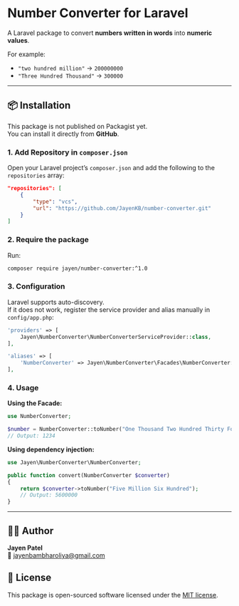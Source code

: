 # Number Converter for Laravel

A Laravel package to convert **numbers written in words** into **numeric values**.

For example:

- `"two hundred million"` → `200000000`
- `"Three Hundred Thousand"` → `300000`

---

## 📦 Installation

This package is not published on Packagist yet.  
You can install it directly from **GitHub**.

### 1. Add Repository in `composer.json`

Open your Laravel project’s `composer.json` and add the following to the `repositories` array:

```json
"repositories": [
    {
        "type": "vcs",
        "url": "https://github.com/JayenKB/number-converter.git"
    }
]
```

### 2. Require the package

Run:

```bash
composer require jayen/number-converter:^1.0
```

### 3. Configuration

Laravel supports auto-discovery.  
If it does not work, register the service provider and alias manually in `config/app.php`:

```php
'providers' => [
    Jayen\NumberConverter\NumberConverterServiceProvider::class,
],

'aliases' => [
    'NumberConverter' => Jayen\NumberConverter\Facades\NumberConverter::class,
],
```

### 4. Usage

**Using the Facade:**

```php
use NumberConverter;

$number = NumberConverter::toNumber("One Thousand Two Hundred Thirty Four");
// Output: 1234
```

**Using dependency injection:**

```php
use Jayen\NumberConverter\NumberConverter;

public function convert(NumberConverter $converter)
{
    return $converter->toNumber("Five Million Six Hundred");
    // Output: 5600000
}
```

---

## 👨‍💻 Author

**Jayen Patel**  
📧 jayenbambharoliya@gmail.com

## 📜 License

This package is open-sourced software licensed under the [MIT license](LICENSE).
